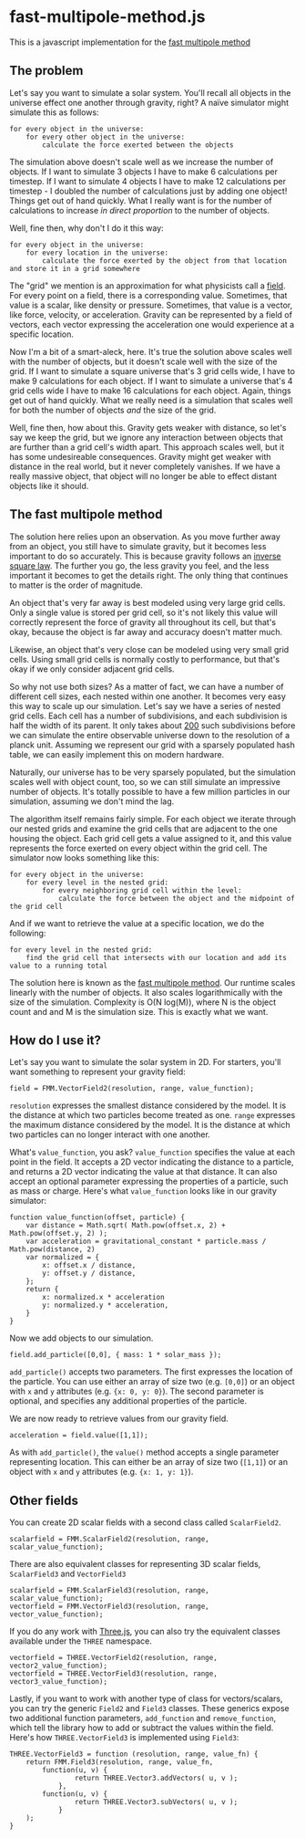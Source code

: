 # fast-multipole-method.js
This is a javascript implementation for the [fast multipole method](https://en.wikipedia.org/wiki/Fast_multipole_method)

## The problem
Let's say you want to simulate a solar system. You'll recall all objects in the universe effect one another through gravity, right? A naïve simulator might simulate this as follows:

    for every object in the universe:
    	for every other object in the universe:
    		calculate the force exerted between the objects

The simulation above doesn't scale well as we increase the number of objects. If I want to simulate 3 objects I have to make 6 calculations per timestep. If I want to simulate 4 objects I have to make 12 calculations per timestep - I doubled the number of calculations just by adding one object! Things get out of hand quickly. What I really want is for the number of calculations to increase *in direct proportion* to the number of objects.

Well, fine then, why don't I do it this way:

    for every object in the universe:
    	for every location in the universe:
    		calculate the force exerted by the object from that location and store it in a grid somewhere
    
The "grid" we mention is an approximation for what physicists call a [field](https://en.wikipedia.org/wiki/Field_(physics)). For every point on a field, there is a corresponding value. Sometimes, that value is a scalar, like density or pressure. Sometimes, that value is a vector, like force, velocity, or acceleration. Gravity can be represented by a field of vectors, each vector expressing the acceleration one would experience at a specific location.

Now I'm a bit of a smart-aleck, here. It's true the solution above scales well with the number of objects, but it doesn't scale well with the size of the grid. If I want to simulate a square universe that's 3 grid cells wide, I have to make 9 calculations for each object. If I want to simulate a universe that's 4 grid cells wide I have to make 16 calculations for each object. Again, things get out of hand quickly. What we really need is a simulation that scales well for both the number of objects *and* the size of the grid.

Well, fine then, how about this. Gravity gets weaker with distance, so let's say we keep the grid, but we ignore any interaction between objects that are further than a grid cell's width apart. This approach scales well, but it has some undesireable consequences. Gravity might get weaker with distance in the real world, but it never completely vanishes. If we have a really massive object, that object will no longer be able to effect distant objects like it should.

## The fast multipole method
The solution here relies upon an observation. As you move further away from an object, you still have to simulate gravity, but it becomes less important to do so accurately. This is because gravity follows an [inverse square law](https://en.wikipedia.org/wiki/Inverse-square_law). The further you go, the less gravity you feel, and the less important it becomes to get the details right. The only thing that continues to matter is the order of magnitude. 

An object that's very far away is best modeled using very large grid cells. Only a single value is stored per grid cell, so it's not likely this value will correctly represent the force of gravity all throughout its cell, but that's okay, because the object is far away and accuracy doesn't matter much. 

Likewise, an object that's very close can be modeled using very small grid cells. Using small grid cells is normally costly to performance, but that's okay if we only consider adjacent grid cells. 

So why not use both sizes? As a matter of fact, we can have a number of different cell sizes, each nested within one another. It becomes very easy this way to scale up our simulation. Let's say we have a series of nested grid cells. Each cell has a number of subdivisions, and each subdivision is half the width of its parent. It only takes about [200](http://www.wolframalpha.com/input/?i=log2+%28+%28diameter+of+the+universe%29+%2F+%28planck+length%29+%29) such subdivisions before we can simulate the entire observable universe down to the resolution of a planck unit. Assuming we represent our grid with a sparsely populated hash table, we can easily implement this on modern hardware. 

Naturally, our universe has to be very sparsely populated, but the simulation scales well with object count, too, so we can still simulate an impressive number of objects. It's totally possible to have a few million particles in our simulation, assuming we don't mind the lag. 

The algorithm itself remains fairly simple. For each object we iterate through our nested grids and examine the grid cells that are adjacent to the one housing the object. Each grid cell gets a value assigned to it, and this value represents the force exerted on every object within the grid cell. The simulator now looks something like this:

	for every object in the universe:
		for every level in the nested grid:
			for every neighboring grid cell within the level:
				calculate the force between the object and the midpoint of the grid cell

And if we want to retrieve the value at a specific location, we do the following:

	for every level in the nested grid:
		find the grid cell that intersects with our location and add its value to a running total

The solution here is known as the [fast multipole method](https://en.wikipedia.org/wiki/Fast_multipole_method). Our runtime scales linearly with the number of objects. It also scales logarithmically with the size of the simulation. Complexity is O(N log(M)), where N is the object count and and M is the simulation size. This is exactly what we want. 

## How do I use it?

Let's say you want to simulate the solar system in 2D. For starters, you'll want something to represent your gravity field: 

	field = FMM.VectorField2(resolution, range, value_function);

`resolution` expresses the smallest distance considered by the model. It is the distance at which two particles become treated as one. `range` expresses the maximum distance considered by the model. It is the distance at which two particles can no longer interact with one another.

What's `value_function`, you ask? `value_function` specifies the value at each point in the field. It accepts a 2D vector indicating the distance to a particle, and returns a 2D vector indicating the value at that distance. It can also accept an optional parameter expressing the properties of a particle, such as mass or charge. Here's what `value_function` looks like in our gravity simulator:

	function value_function(offset, particle) { 
		var distance = Math.sqrt( Math.pow(offset.x, 2) + Math.pow(offset.y, 2) );
		var acceleration = gravitational_constant * particle.mass / Math.pow(distance, 2)
		var normalized = {
			x: offset.x / distance,
			y: offset.y / distance,
		};
		return {
			x: normalized.x * acceleration
			y: normalized.y * acceleration,
		}
	}

Now we add objects to our simulation. 

	field.add_particle([0,0], { mass: 1 * solar_mass });

`add_particle()` accepts two parameters. The first expresses the location of the particle. You can use either an array of size two (e.g. `[0,0]`) or an object with `x` and `y` attributes (e.g. `{x: 0, y: 0}`). The second parameter is optional, and specifies any additional properties of the particle. 

We are now ready to retrieve values from our gravity field. 

	acceleration = field.value([1,1]);

As with `add_particle()`, the `value()` method accepts a single parameter representing location. This can either be an array of size two (`[1,1]`) or an object with `x` and `y` attributes (e.g. `{x: 1, y: 1}`).

## Other fields

You can create 2D scalar fields with a second class called `ScalarField2`.

	scalarfield = FMM.ScalarField2(resolution, range, scalar_value_function);
	
There are also equivalent classes for representing 3D scalar fields, `ScalarField3` and `VectorField3`

	scalarfield = FMM.ScalarField3(resolution, range, scalar_value_function);
	vectorfield = FMM.VectorField3(resolution, range, vector_value_function);
	
If you do any work with [Three.js](http://threejs.org/), you can also try the equivalent classes available under the `THREE` namespace. 

	vectorfield = THREE.VectorField2(resolution, range, vector2_value_function);
	vectorfield = THREE.VectorField3(resolution, range, vector3_value_function);
	
Lastly, if you want to work with another type of class for vectors/scalars, you can try the generic `Field2` and `Field3` classes. These generics expose two additional function parameters, `add_function` and `remove_function`, which tell the library how to add or subtract the values within the field. Here's how `THREE.VectorField3` is implemented using `Field3`:

	THREE.VectorField3 = function (resolution, range, value_fn) {
		return FMM.Field3(resolution, range, value_fn, 
			function(u, v) {
					return THREE.Vector3.addVectors( u, v );
				},
			function(u, v) {
					return THREE.Vector3.subVectors( u, v );
			 	}
		);	
	}
